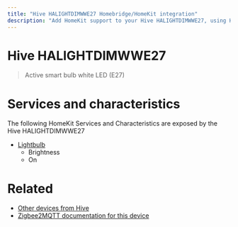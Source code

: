 ```yaml
---
title: "Hive HALIGHTDIMWWE27 Homebridge/HomeKit integration"
description: "Add HomeKit support to your Hive HALIGHTDIMWWE27, using Homebridge, Zigbee2MQTT and homebridge-z2m."
---
```

<!---
This file has been GENERATED using src/docgen/docgen.ts
DO NOT EDIT THIS FILE MANUALLY!
-->
# Hive HALIGHTDIMWWE27
> Active smart bulb white LED (E27)


# Services and characteristics
The following HomeKit Services and Characteristics are exposed by
the Hive HALIGHTDIMWWE27

* [Lightbulb](../../light.md)
  * Brightness
  * On


# Related
* [Other devices from Hive](../index.md#hive)
* [Zigbee2MQTT documentation for this device](https://www.zigbee2mqtt.io/devices/HALIGHTDIMWWE27.html)